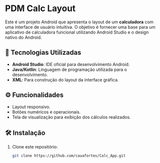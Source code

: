 # PDM Calc Layout

Este é um projeto Android que apresenta o layout de um **calculadora** com uma interface de usuário intuitiva. O objetivo é fornecer uma base para um aplicativo de calculadora funcional utilizando Android Studio e o design nativo do Android.

## 📱 Tecnologias Utilizadas

- **Android Studio**: IDE oficial para desenvolvimento Android.
- **Java/Kotlin**: Linguagem de programação utilizada para o desenvolvimento.
- **XML**: Para construção do layout da interface gráfica.

## ⚙️ Funcionalidades

- Layout responsivo.
- Botões numéricos e operacionais.
- Tela de visualização para exibição dos cálculos realizados.

## 🛠️ Instalação

1. Clone este repositório:
   ```bash
   git clone https://github.com/cauafortes/Calc_App.git
